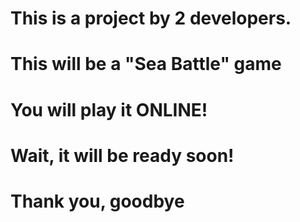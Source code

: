 # This is a project by 2 developers.
# This will be a "Sea Battle" game
# You will play it ONLINE!
# Wait, it will be ready soon!
# Thank you, goodbye
